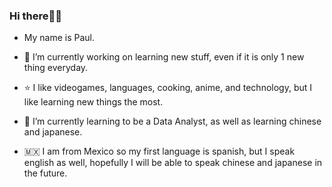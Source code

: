### Hi there👋🏻
- My name is Paul.

- 🔭 I’m currently working on learning new stuff, even if it is only 1 new thing everyday.

- ⭐ I like videogames, languages, cooking, anime, and technology, but I like learning new things the most.

- 🌱 I’m currently learning to be a Data Analyst, as well as learning chinese and japanese.

- 🇲🇽 I am from Mexico so my first language is spanish, but I speak english as well, hopefully I will be able to speak chinese and japanese in the future.
